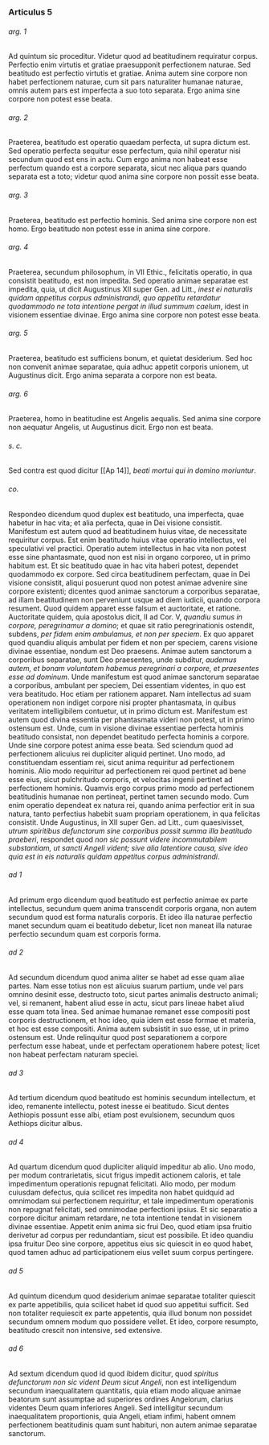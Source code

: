 ### Articulus 5

###### arg. 1
Ad quintum sic proceditur. Videtur quod ad beatitudinem requiratur corpus. Perfectio enim virtutis et gratiae praesupponit perfectionem naturae. Sed beatitudo est perfectio virtutis et gratiae. Anima autem sine corpore non habet perfectionem naturae, cum sit pars naturaliter humanae naturae, omnis autem pars est imperfecta a suo toto separata. Ergo anima sine corpore non potest esse beata.

###### arg. 2
Praeterea, beatitudo est operatio quaedam perfecta, ut supra dictum est. Sed operatio perfecta sequitur esse perfectum, quia nihil operatur nisi secundum quod est ens in actu. Cum ergo anima non habeat esse perfectum quando est a corpore separata, sicut nec aliqua pars quando separata est a toto; videtur quod anima sine corpore non possit esse beata.

###### arg. 3
Praeterea, beatitudo est perfectio hominis. Sed anima sine corpore non est homo. Ergo beatitudo non potest esse in anima sine corpore.

###### arg. 4
Praeterea, secundum philosophum, in VII Ethic., felicitatis operatio, in qua consistit beatitudo, est non impedita. Sed operatio animae separatae est impedita, quia, ut dicit Augustinus XII super Gen. ad Litt., *inest ei naturalis quidam appetitus corpus administrandi, quo appetitu retardatur quodammodo ne tota intentione pergat in illud summum caelum*, idest in visionem essentiae divinae. Ergo anima sine corpore non potest esse beata.

###### arg. 5
Praeterea, beatitudo est sufficiens bonum, et quietat desiderium. Sed hoc non convenit animae separatae, quia adhuc appetit corporis unionem, ut Augustinus dicit. Ergo anima separata a corpore non est beata.

###### arg. 6
Praeterea, homo in beatitudine est Angelis aequalis. Sed anima sine corpore non aequatur Angelis, ut Augustinus dicit. Ergo non est beata.

###### s. c.
Sed contra est quod dicitur [[Ap 14]], *beati mortui qui in domino moriuntur*.

###### co.
Respondeo dicendum quod duplex est beatitudo, una imperfecta, quae habetur in hac vita; et alia perfecta, quae in Dei visione consistit. Manifestum est autem quod ad beatitudinem huius vitae, de necessitate requiritur corpus. Est enim beatitudo huius vitae operatio intellectus, vel speculativi vel practici. Operatio autem intellectus in hac vita non potest esse sine phantasmate, quod non est nisi in organo corporeo, ut in primo habitum est. Et sic beatitudo quae in hac vita haberi potest, dependet quodammodo ex corpore. Sed circa beatitudinem perfectam, quae in Dei visione consistit, aliqui posuerunt quod non potest animae advenire sine corpore existenti; dicentes quod animae sanctorum a corporibus separatae, ad illam beatitudinem non perveniunt usque ad diem iudicii, quando corpora resument. Quod quidem apparet esse falsum et auctoritate, et ratione. Auctoritate quidem, quia apostolus dicit, II ad Cor. V, *quandiu sumus in corpore, peregrinamur a domino*; et quae sit ratio peregrinationis ostendit, subdens, *per fidem enim ambulamus, et non per speciem*. Ex quo apparet quod quandiu aliquis ambulat per fidem et non per speciem, carens visione divinae essentiae, nondum est Deo praesens. Animae autem sanctorum a corporibus separatae, sunt Deo praesentes, unde subditur, *audemus autem, et bonam voluntatem habemus peregrinari a corpore, et praesentes esse ad dominum*. Unde manifestum est quod animae sanctorum separatae a corporibus, ambulant per speciem, Dei essentiam videntes, in quo est vera beatitudo. Hoc etiam per rationem apparet. Nam intellectus ad suam operationem non indiget corpore nisi propter phantasmata, in quibus veritatem intelligibilem contuetur, ut in primo dictum est. Manifestum est autem quod divina essentia per phantasmata videri non potest, ut in primo ostensum est. Unde, cum in visione divinae essentiae perfecta hominis beatitudo consistat, non dependet beatitudo perfecta hominis a corpore. Unde sine corpore potest anima esse beata. Sed sciendum quod ad perfectionem alicuius rei dupliciter aliquid pertinet. Uno modo, ad constituendam essentiam rei, sicut anima requiritur ad perfectionem hominis. Alio modo requiritur ad perfectionem rei quod pertinet ad bene esse eius, sicut pulchritudo corporis, et velocitas ingenii pertinet ad perfectionem hominis. Quamvis ergo corpus primo modo ad perfectionem beatitudinis humanae non pertineat, pertinet tamen secundo modo. Cum enim operatio dependeat ex natura rei, quando anima perfectior erit in sua natura, tanto perfectius habebit suam propriam operationem, in qua felicitas consistit. Unde Augustinus, in XII super Gen. ad Litt., cum quaesivisset, *utrum spiritibus defunctorum sine corporibus possit summa illa beatitudo praeberi*, respondet quod *non sic possunt videre incommutabilem substantiam, ut sancti Angeli vident; sive alia latentiore causa, sive ideo quia est in eis naturalis quidam appetitus corpus administrandi*.

###### ad 1
Ad primum ergo dicendum quod beatitudo est perfectio animae ex parte intellectus, secundum quem anima transcendit corporis organa, non autem secundum quod est forma naturalis corporis. Et ideo illa naturae perfectio manet secundum quam ei beatitudo debetur, licet non maneat illa naturae perfectio secundum quam est corporis forma.

###### ad 2
Ad secundum dicendum quod anima aliter se habet ad esse quam aliae partes. Nam esse totius non est alicuius suarum partium, unde vel pars omnino desinit esse, destructo toto, sicut partes animalis destructo animali; vel, si remanent, habent aliud esse in actu, sicut pars lineae habet aliud esse quam tota linea. Sed animae humanae remanet esse compositi post corporis destructionem, et hoc ideo, quia idem est esse formae et materia, et hoc est esse compositi. Anima autem subsistit in suo esse, ut in primo ostensum est. Unde relinquitur quod post separationem a corpore perfectum esse habeat, unde et perfectam operationem habere potest; licet non habeat perfectam naturam speciei.

###### ad 3
Ad tertium dicendum quod beatitudo est hominis secundum intellectum, et ideo, remanente intellectu, potest inesse ei beatitudo. Sicut dentes Aethiopis possunt esse albi, etiam post evulsionem, secundum quos Aethiops dicitur albus.

###### ad 4
Ad quartum dicendum quod dupliciter aliquid impeditur ab alio. Uno modo, per modum contrarietatis, sicut frigus impedit actionem caloris, et tale impedimentum operationis repugnat felicitati. Alio modo, per modum cuiusdam defectus, quia scilicet res impedita non habet quidquid ad omnimodam sui perfectionem requiritur, et tale impedimentum operationis non repugnat felicitati, sed omnimodae perfectioni ipsius. Et sic separatio a corpore dicitur animam retardare, ne tota intentione tendat in visionem divinae essentiae. Appetit enim anima sic frui Deo, quod etiam ipsa fruitio derivetur ad corpus per redundantiam, sicut est possibile. Et ideo quandiu ipsa fruitur Deo sine corpore, appetitus eius sic quiescit in eo quod habet, quod tamen adhuc ad participationem eius vellet suum corpus pertingere.

###### ad 5
Ad quintum dicendum quod desiderium animae separatae totaliter quiescit ex parte appetibilis, quia scilicet habet id quod suo appetitui sufficit. Sed non totaliter requiescit ex parte appetentis, quia illud bonum non possidet secundum omnem modum quo possidere vellet. Et ideo, corpore resumpto, beatitudo crescit non intensive, sed extensive.

###### ad 6
Ad sextum dicendum quod id quod ibidem dicitur, quod *spiritus defunctorum non sic vident Deum sicut Angeli*, non est intelligendum secundum inaequalitatem quantitatis, quia etiam modo aliquae animae beatorum sunt assumptae ad superiores ordines Angelorum, clarius videntes Deum quam inferiores Angeli. Sed intelligitur secundum inaequalitatem proportionis, quia Angeli, etiam infimi, habent omnem perfectionem beatitudinis quam sunt habituri, non autem animae separatae sanctorum.

